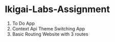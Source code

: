 # Ikigai-Labs-Assignment
1) To Do App
2) Context Api Theme Switching App
3) Basic Routing Website with 3 routes

